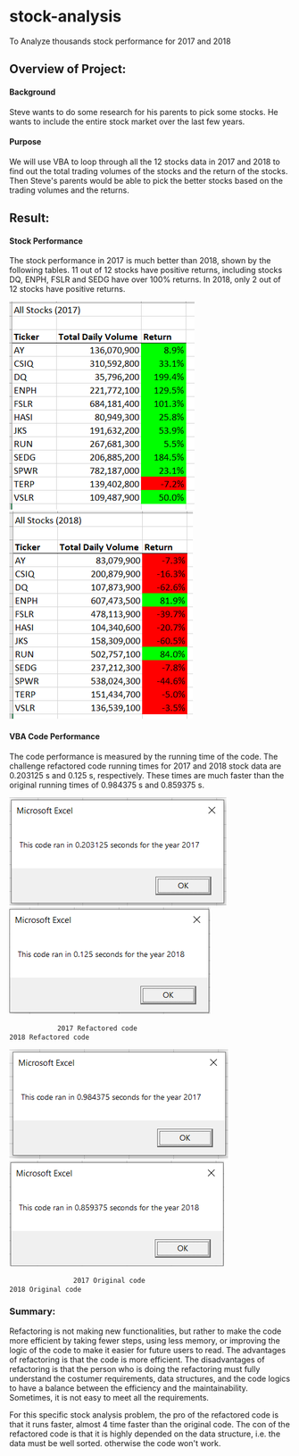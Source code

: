 # stock-analysis
To Analyze thousands stock performance for 2017 and 2018



## Overview of Project:

#### Background

Steve wants to do some research for his parents to pick some stocks. He wants to include the entire stock market over the last few years. 

#### Purpose

We will use VBA to loop through all the 12 stocks data in 2017 and 2018 to find out the total trading volumes of the stocks and the return of the stocks.  Then Steve's parents would be able to pick the better stocks based on the trading volumes and the returns.

## Result:

#### Stock Performance

The stock performance in 2017 is much better than 2018, shown by the following tables.  11 out of 12 stocks have positive returns, including stocks DQ, ENPH, FSLR and SEDG have over 100% returns.  In 2018, only 2 out of 12 stocks have positive returns.

![2017 Stock](Resources/All_Stocks_2017.PNG)![2018 Stock](Resources/All_Stocks_2018.PNG)    



#### VBA Code Performance

The code performance is measured by the running time of the code.  The challenge refactored code running times for 2017 and 2018 stock data are 0.203125 s and 0.125 s, respectively.  These times are much faster than the original running times of 0.984375 s and 0.859375 s. 



![2017 Run time](Resources/VBA_Challenge_2017.PNG)                ![2018 run time](Resources/VBA_Challenge_2018.PNG)

  				2017 Refactored code                                      2018 Refactored code

![2017 original run time](Resources/Running_Time_2017.PNG)        ![2018or iginal run time](Resources/Running_Time_2018.PNG)

					2017 Original code                                        2018 Original code



### Summary:

Refactoring is not making new functionalities, but rather to make the code more efficient by taking fewer steps, using less memory, or improving the logic of the code to make it easier for future users to read.  The advantages of refactoring is that the code is more efficient.  The disadvantages of refactoring is that the person who is doing the refactoring must fully understand the  costumer requirements, data structures, and the code logics to have a balance between the efficiency and the maintainability.  Sometimes, it is not easy to meet all the requirements.

For this specific stock analysis problem, the pro of the refactored code is that it runs faster, almost 4 time faster than the original code.  The con of the refactored code is that it is highly depended on the data structure, i.e. the data must be well sorted.  otherwise the code won't work.
